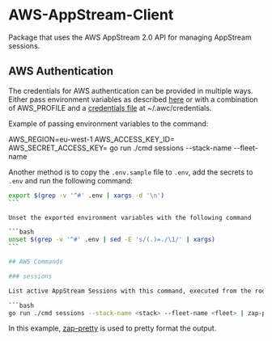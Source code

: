 # AWS-AppStream-Client

Package that uses the AWS AppStream 2.0 API for managing AppStream sessions.

## AWS Authentication

The credentials for AWS authentication can be provided in multiple ways. Either pass environment variables as described [here](https://docs.aws.amazon.com/sdk-for-go/api/aws/session) or with a combination of AWS_PROFILE and a [credentials file](https://docs.aws.amazon.com/cli/latest/userguide/cli-configure-files.html) at ~/.awc/credentials.

Example of passing environment variables to the command:

AWS_REGION=eu-west-1 AWS_ACCESS_KEY_ID=<aws keyid> AWS_SECRET_ACCESS_KEY=<aws access key> go run ./cmd sessions --stack-name <stack> --fleet-name <fleet>

Another method is to copy the `.env.sample` file to `.env`, add the secrets to `.env` and run the following command:

````bash
export $(grep -v '^#' .env | xargs -d '\n')
```

Unset the exported environment variables with the following command

```bash
unset $(grep -v '^#' .env | sed -E 's/(.)=./\1/' | xargs)
```

## AWS Commands

### sessions

List active AppStream Sessions with this command, executed from the root of the repo.

```bash
go run ./cmd sessions --stack-name <stack> --fleet-name <fleet> | zap-pretty
````

In this example, [zap-pretty](https://github.com/maoueh/zap-pretty) is used to pretty format the output.
